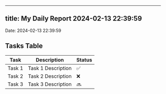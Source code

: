 
---
title: My Daily Report 2024-02-13 22:39:59
---

Date: 2024-02-13 22:39:59

## Tasks Table

| Task | Description | Status |
|------|-------------|--------|
| Task 1 | Task 1 Description | ✅ |
| Task 2 | Task 2 Description | ❌ |
| Task 3 | Task 3 Description | 🔜 |
